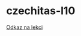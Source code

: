 # czechitas-l10

[Odkaz na lekci](https://kodim.cz/kurzy/javascript-vyuka/js-1/chyby-pole/porozumeni-chybam)